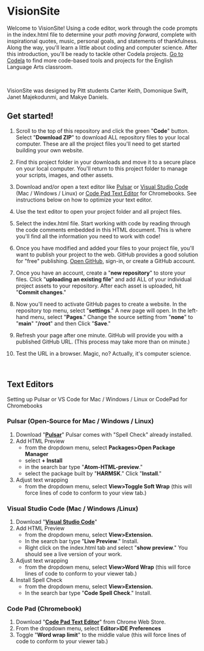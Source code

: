 # VisionSite

Welcome to VisionSite! Using a code editor, work through the code prompts in the index.html file to determine your *path moving forward*, complete with inspirational quotes, music, personal goals, and statements of thankfulness. Along the way, you'll learn a little about coding and computer science. After this introduction, you'll be ready to tackle other Codela projects. [Go to Codela](https://codela-k12.github.io/codela-tools/) to find more code-based tools and projects for the English Language Arts classroom.<p>&nbsp;</p>

VisionSite was designed by Pitt students Carter Keith, Domonique Swift, Janet Majekodunmi, and Makye Daniels.   
    
## Get started! 

1. Scroll to the top of this repository and click the green "**Code**" button. Select "**Download ZIP**" to download ALL repository files to your local computer. These are all the project files you'll need to get started building your own website. 

2. Find this project folder in your downloads and move it to a secure place on your local computer. You'll return to this project folder to manage your scripts, images, and other assets. 

3. Download and/or open a text editor like [Pulsar](https://pulsar-edit.dev) or [Visual Studio Code](https://code.visualstudio.com/download) (Mac / Windows / Linux) or [Code Pad Text Editor](https://chrome.google.com/webstore/detail/code-pad-text-editor/adaepfiocmagdimjecpifghcgfjlfmkh?hl=en-GB) for Chromebooks. See instructions below on how to optimize your text editor.       

4. Use the text editor to open your project folder and all project files.   

5. Select the index.html file. Start working with code by reading through the code comments embedded in this HTML document. This is where you'll find all the information you need to work with code! 

6. Once you have modified and added your files to your project file, you'll want to publish your project to the web. GitHub provides a good solution for "free" publishing. [Open GitHub](https://github.com), sign-in, or create a GitHub account.

7. Once you have an account, create a "**new repository**" to store your files. Click  "**uploading an existing file**" and add ALL of your individual project assets to your repository. After each asset is uploaded, hit "**Commit changes**." 

7. Now you'll need to activate GitHub pages to create a website. In the repository top menu, select "**settings**." A new page will open. In the left-hand menu, select "**Pages**." Change the source setting from "**none**" to "**main**" "**/root**" and then Click "**Save**."

8. Refresh your page after one minute. GitHub will provide you with a published GitHub URL. (This process may take more than on minute.)

9. Test the URL in a browser. Magic, no? Actually, it's computer science. <p>&nbsp;</p>  
 




## Text Editors 

Setting up Pulsar or VS Code for Mac / Windows / Linux or CodePad for Chromebooks 

### Pulsar (Open-Source for Mac / Windows / Linux)


1. Download "**[Pulsar](https://pulsar-edit.dev)**" Pulsar comes with "Spell Check" already installed. 
1. Add HTML Preview 
	* from the dropdown menu, select **Packages>Open Package Manager**
	* select **+ Install**
	* in the search bar type "**Atom-HTML-preview**." 
	* select the package built by "**HARMSK**." Click "**Install**."
1. Adjust text wrapping 
	 -	from the dropdown menu, select **View>Toggle Soft Wrap** (this will force lines of code to conform to your view tab.)

### Visual Studio Code (Mac / Windows /Linux)

1. Download "**[Visual Studio Code](https://code.visualstudio.com/download)**"
1. Add HTML Preview 
	* from the dropdown menu, select **View>Extension.**
	* In the search bar type "**Live Preview**." Install.
	* Right click on the index.html tab and select "**show preview**." You should see a live version of your work.
1. Adjust text wrapping 
	* from the dropdown menu, select **View>Word Wrap** (this will force lines of code to conform to your viewer tab.)
1. Install Spell Check 
	* from the dropdown menu, select **View>Extension.** 
	* In the search bar type "**Code Spell Check**." Install.


### Code Pad (Chromebook)

1. Download "**[Code Pad Text Editor](https://chrome.google.com/webstore/detail/code-pad-text-editor/adaepfiocmagdimjecpifghcgfjlfmkh?hl=en-GB)**" from Chrome Web Store. 
1. From the dropdown menu, select **Editor>IDE Preferences**
1. Toggle "**Word wrap limit**" to the middle value (this will force lines of code to conform to your viewer tab.)<p>&nbsp;</p>





